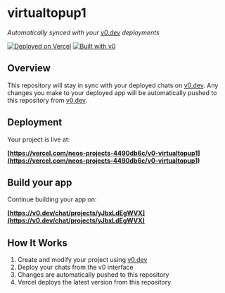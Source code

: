 # virtualtopup1

*Automatically synced with your [v0.dev](https://v0.dev) deployments*

[![Deployed on Vercel](https://img.shields.io/badge/Deployed%20on-Vercel-black?style=for-the-badge&logo=vercel)](https://vercel.com/neos-projects-4490db6c/v0-virtualtopup1)
[![Built with v0](https://img.shields.io/badge/Built%20with-v0.dev-black?style=for-the-badge)](https://v0.dev/chat/projects/yJbxLdEgWVX)

## Overview

This repository will stay in sync with your deployed chats on [v0.dev](https://v0.dev).
Any changes you make to your deployed app will be automatically pushed to this repository from [v0.dev](https://v0.dev).

## Deployment

Your project is live at:

**[https://vercel.com/neos-projects-4490db6c/v0-virtualtopup1](https://vercel.com/neos-projects-4490db6c/v0-virtualtopup1)**

## Build your app

Continue building your app on:

**[https://v0.dev/chat/projects/yJbxLdEgWVX](https://v0.dev/chat/projects/yJbxLdEgWVX)**

## How It Works

1. Create and modify your project using [v0.dev](https://v0.dev)
2. Deploy your chats from the v0 interface
3. Changes are automatically pushed to this repository
4. Vercel deploys the latest version from this repository

